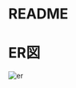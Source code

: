 # README
# ER図
![er](https://user-images.githubusercontent.com/73504807/137082319-f39fa446-be31-4c10-89d1-1107206f38c0.png)
